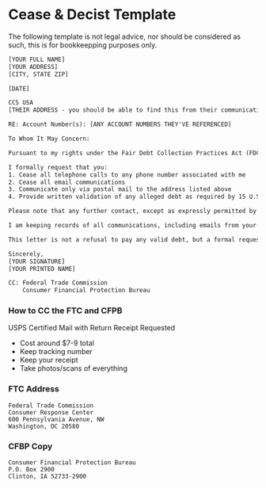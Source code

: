 # Cease & Decist Template

The following template is not legal advice, nor should be considered as such, this is for bookkeepping purposes only.

```txt
[YOUR FULL NAME]
[YOUR ADDRESS]
[CITY, STATE ZIP]

[DATE]

CCS USA
[THEIR ADDRESS - you should be able to find this from their communications]

RE: Account Number(s): [ANY ACCOUNT NUMBERS THEY'VE REFERENCED]

To Whom It May Concern:

Pursuant to my rights under the Fair Debt Collection Practices Act (FDCPA), 15 U.S.C. § 1692c(c), I am writing to demand that you cease all further communication with me, except for the purposes explicitly permitted by statute.

I formally request that you:
1. Cease all telephone calls to any phone number associated with me
2. Cease all email communications
3. Communicate only via postal mail to the address listed above
4. Provide written validation of any alleged debt as required by 15 U.S.C. § 1692g

Please note that any further contact, except as expressly permitted by law, will constitute harassment and may subject you to liability under federal and state law.

I am keeping records of all communications, including emails from your domain(s) and automated dialing systems (noted as "osphonedialer.ccsusa.com" in your communications).

This letter is not a refusal to pay any valid debt, but a formal request that you follow federal law in any further communications.

Sincerely,
[YOUR SIGNATURE]
[YOUR PRINTED NAME]

CC: Federal Trade Commission
    Consumer Financial Protection Bureau
```

### How to CC the FTC and CFPB

USPS Certified Mail with Return Receipt Requested

- Cost around $7-9 total
- Keep tracking number
- Keep your receipt
- Take photos/scans of everything

### FTC Address

```
Federal Trade Commission
Consumer Response Center
600 Pennsylvania Avenue, NW
Washington, DC 20580
```

### CFBP Copy

```
Consumer Financial Protection Bureau
P.O. Box 2900
Clinton, IA 52733-2900
```
